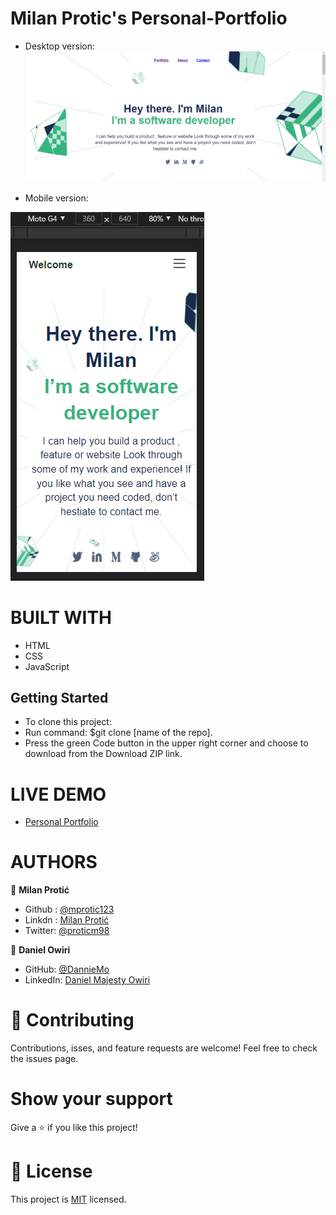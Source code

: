 # Milan Protic's Personal-Portfolio

- Desktop version:
![screenshot](./desktop_version_screenshot.png)

- Mobile version:

![screenshot](./mobile_version_screenshot.png)


# BUILT WITH
- HTML
- CSS
- JavaScript

## Getting Started

- To clone this project:
- Run command: $git clone [name of the repo].
- Press the green Code button in the upper right corner and choose to download from the Download ZIP link.

# LIVE DEMO

- [Personal Portfolio](https://mprotic123.github.io/personal-portfolio)

# AUTHORS

👤 **Milan Protić**
 

- Github :  [@mprotic123](https://github.com/mprotic123)<br>
- Linkdn :  [Milan Protić](https://www.linkedin.com/in/milan-proti%C4%87-040364213/)<br>
- Twitter: [@proticm98](https://twitter.com/proticm98)

👤 **Daniel Owiri**

- GitHub: [@DannieMo](https://github.com/DannieMo)
- LinkedIn: [Daniel Majesty Owiri](linkedin.com/in/daniel-majesty-owiri-85175616b)



# 🤝 Contributing
Contributions, isses, and feature requests are welcome!
Feel free to check the issues page.

# Show your support
Give a ⭐️ if you like this project!


# 📝 License
This project is [MIT](https://opensource.org/licenses/MIT) licensed.
